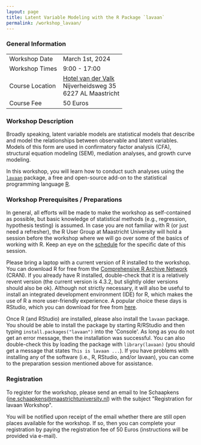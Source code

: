 ```yaml
---
layout: page
title: Latent Variable Modeling with the R Package `lavaan`
permalink: /workshop_lavaan/
---
```


### General Information

<table>
<tr>
   <td>Workshop Date</td>
   <td>March 1st, 2024</td>
</tr>
<tr>
   <td>Workshop Times</td>
   <td>9:00 - 17:00</td>
</tr>
<tr>
   <td>Course Location</td>
   <td><a href="https://www.hotelmaastricht.com/">Hotel van der Valk</a><br>Nijverheidsweg 35<br>6227 AL Maastricht</td>
</tr>
<tr>
   <td>Course Fee</td>
   <td>50 Euros</td>
</tr>
</table>

### Workshop Description

Broadly speaking, latent variable models are statistical models that describe and model the relationships between observable and latent variables. Models of this form are used in confirmatory factor analysis (CFA), structural equation modeling (SEM), mediation analyses, and growth curve modeling.

In this workshop, you will learn how to conduct such analyses using the [`lavaan`](https://lavaan.ugent.be) package, a free and open-source add-on to the statistical programming language [R](https://en.wikipedia.org/wiki/R_(programming_language)).

### Workshop Prerequisites / Preparations

In general, all efforts will be made to make the workshop as self-contained as possible, but basic knowledge of statistical methods (e.g., regression, hypothesis testing) is assumed. In case you are not familiar with R (or just need a refresher), the R User Group at Maastricht University will hold a session before the workshop where we will go over some of the basics of working with R. Keep an eye on the [schedule](schedule.md) for the specific date of this session.

Please bring a laptop with a current version of R installed to the workshop. You can download R for free from the [Comprehensive R Archive Network](https://cran.r-project.org) (CRAN). If you already have R installed, double-check that it is a relatively revent version (the current version is 4.3.2, but slightly older versions should also be ok). Although not strictly necessary, it will also be useful to install an integrated development environment (IDE) for R, which makes the use of R a more user-friendly experience. A popular choice these days is RStudio, which you can download for free from [here](https://posit.co/download/rstudio-desktop/).

Once R (and RStudio) are installed, please also install the `lavaan` package. You should be able to install the package by starting R/RStudio and then typing `install.packages("lavaan")` into the 'Console'. As long as you do not get an error message, then the installation was successful. You can also double-check this by loading the package with `library(lavaan)` (you should get a message that states `This is lavaan ...`). If you have problems with installing any of the software (i.e., R, RStudio, and/or lavaan), you can come to the preparation session mentioned above for assistance.

### Registration

To register for the workshop, please send an email to Ine Schaapkens (ine.schaapkens@maastrichtuniversity.nl) with the subject "Registration for lavaan Workshop".

You will be notified upon receipt of the email whether there are still open places available for the workshop. If so, then you can complete your registration by paying the registration fee of 50 Euros (instructions will be provided via e-mail).
